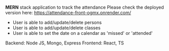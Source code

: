 **MERN** stack application to track the attendance
Please check the deployed version here: https://attendance-front-ogmx.onrender.com/  


- User is able to add/update/delete  persons
- User is able to add/update/delete classes
- User is able to set the date on a calendar as 'missed' or 'attended'

Backend: Node JS, Mongo, Express
Frontend: React, TS
